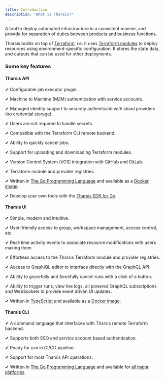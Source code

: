 ```yaml
---
title: Introduction
description: "What is Tharsis?"
---
```


A tool to deploy automated infrastructure in a consistent manner, and provide for separation of duties between products and business functions.

Tharsis builds on top of [Terraform](https://www.terraform.io/), i.e. it uses [Terraform modules](https://www.terraform.io/language/modules/develop) to deploy resources using environment-specific configuration. It stores the state data, and outputs that can be used for other deployments.

### Some key features

#### Tharsis API

&#10004; Configurable job executor plugin.

&#10004; Machine to Machine (M2M) authentication with service accounts.

&#10004; Managed identity support to securely authenticate with cloud providers (no credential storage).

&#10004; Users are not required to handle secrets.

&#10004; Compatible with the Terraform CLI remote backend.

&#10004; Ability to quickly cancel jobs.

&#10004; Support for uploading and downloading Terraform modules.

&#10004; Version Control System (VCS) integration with GitHub and GitLab.

&#10004; Terraform module and provider registries.

&#10004; Written in [The Go Programming Language](https://go.dev/) and available as a [Docker image](https://gitlab.com/infor-cloud/martian-cloud/tharsis/tharsis-api/container_registry).

&#10004; Develop your own tools with the [Tharsis SDK for Go](https://gitlab.com/infor-cloud/martian-cloud/tharsis/tharsis-sdk-go).

#### Tharsis UI

&#10004; Simple, modern and intuitive.

&#10004; User-friendly access to group, workspace management, access control, etc.

&#10004; Real-time activity events to associate resource modifications with users making them.

&#10004; Effortless access to the Tharsis Terraform module and provider registries.

&#10004; Access to GraphiQL editor to interface directly with the GraphQL API.

&#10004; Ability to gracefully and forcefully cancel runs with a click of a button.

&#10004; Ability to trigger runs, view live logs, all powered GraphQL subscriptions and WebSockets to provide event driven UI updates.

&#10004; Written in [TypeScript](https://www.typescriptlang.org/) and available as a [Docker image](https://gitlab.com/infor-cloud/martian-cloud/tharsis/tharsis-ui/container_registry).

#### Tharsis CLI

&#10004; A command language that interfaces with Tharsis remote Terraform backend.

&#10004; Supports both SSO and service account based authentication.

&#10004; Ready for use in CI/CD pipeline.

&#10004; Support for most Tharsis API operations.

&#10004; Written in [The Go Programming Language](https://go.dev/) and available for [all major platforms](https://gitlab.com/infor-cloud/martian-cloud/tharsis/tharsis-cli/-/releases).
